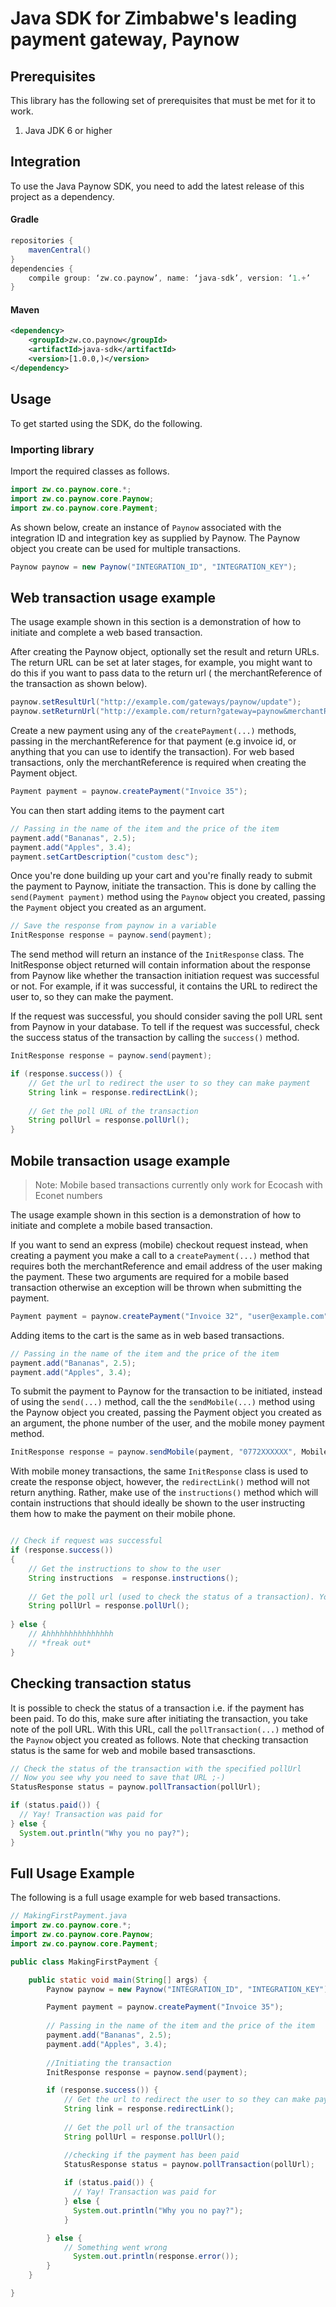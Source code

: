 # Java SDK for Zimbabwe's leading payment gateway, Paynow

## Prerequisites

This library has the following set of prerequisites that must be met for it to work.

1.  Java JDK 6 or higher

## Integration

To use the Java Paynow SDK, you need to add the latest release of this project as a dependency.

#### Gradle
```gradle
repositories {
	mavenCentral()
}
dependencies {
	compile group: ‘zw.co.paynow’, name: ‘java-sdk’, version: ‘1.+’
}
```

#### Maven
```xml
<dependency>
    <groupId>zw.co.paynow</groupId>
    <artifactId>java-sdk</artifactId>
    <version>[1.0.0,)</version>
</dependency>
```

## Usage

To get started using the SDK, do the following.
### Importing library
Import the required classes as follows.

```java
import zw.co.paynow.core.*;
import zw.co.paynow.core.Paynow;
import zw.co.paynow.core.Payment;
```

As shown below, create an instance of `Paynow` associated with the integration ID and integration key as supplied by Paynow. The Paynow object you create can be used for multiple transactions.

```java
Paynow paynow = new Paynow("INTEGRATION_ID", "INTEGRATION_KEY");
```

## Web transaction usage example

The usage example shown in this section is a demonstration of how to initiate and complete a web based transaction.

After creating the Paynow object, optionally set the result and return URLs. The return URL can be set at later stages, for example, you might want to do this if you want to pass data to the return url ( the merchantReference of the transaction as shown below).

```java
paynow.setResultUrl("http://example.com/gateways/paynow/update");
paynow.setReturnUrl("http://example.com/return?gateway=paynow&merchantReference=1234");
```

Create a new payment using any of the `createPayment(...)` methods, passing in the merchantReference for that payment (e.g invoice id, or anything that you can use to identify the transaction). For web based transactions, only the merchantReference is required when creating the Payment object.

```java
Payment payment = paynow.createPayment("Invoice 35");
```

You can then start adding items to the payment cart

```java
// Passing in the name of the item and the price of the item
payment.add("Bananas", 2.5);
payment.add("Apples", 3.4);
payment.setCartDescription("custom desc");
```

Once you're done building up your cart and you're finally ready to submit the payment to Paynow, initiate the transaction. This is done by calling the `send(Payment payment)` method using the `Paynow` object you created, passing the `Payment` object you created as an argument.

```java
// Save the response from paynow in a variable
InitResponse response = paynow.send(payment);
```

The send method will return an instance of the `InitResponse` class. The InitResponse object returned will contain information about the response from Paynow like whether the transaction initiation request was successful or not. For example, if it was successful, it contains the URL to redirect the user to, so they can make the payment.

If the request was successful, you should consider saving the poll URL sent from Paynow in your database. To tell if the request was successful, check the success status of the transaction by calling the `success()` method.

```java
InitResponse response = paynow.send(payment);

if (response.success()) {   
    // Get the url to redirect the user to so they can make payment
    String link = response.redirectLink();
    
    // Get the poll URL of the transaction
    String pollUrl = response.pollUrl(); 
}
```

## Mobile transaction usage example

> Note: Mobile based transactions currently only work for Ecocash with Econet numbers

The usage example shown in this section is a demonstration of how to initiate and complete a mobile based transaction.

If you want to send an express (mobile) checkout request instead, when creating a payment you make a call to a `createPayment(...)` method that requires both the merchantReference and email address of the user making the payment. These two arguments are required for a mobile based transaction otherwise an exception will be thrown when submitting the payment. 

```java
Payment payment = paynow.createPayment("Invoice 32", "user@example.com");
```

Adding items to the cart is the same as in web based transactions.

```java
// Passing in the name of the item and the price of the item
payment.add("Bananas", 2.5);
payment.add("Apples", 3.4);
```

To submit the payment to Paynow for the transaction to be initiated, instead of using the `send(...)` method, call the the `sendMobile(...)` method using the Paynow object you created, passing the Payment object you created as an argument, the phone number of the user, and the mobile money payment method. 

```java
InitResponse response = paynow.sendMobile(payment, "0772XXXXXX", MobileMoneyMethod.ECOCASH)
```

With mobile money transactions, the same `InitResponse` class is used to create the response object, however, the `redirectLink()` method will not return anything. Rather, make use of the `instructions()` method which will contain instructions that should ideally be shown to the user instructing them how to make the payment on their mobile phone. 

```java

// Check if request was successful
if (response.success()) 
{   
    // Get the instructions to show to the user
    String instructions  = response.instructions();
    
    // Get the poll url (used to check the status of a transaction). You might want to save this in your DB
    String pollUrl = response.pollUrl(); 
    
} else {
    // Ahhhhhhhhhhhhhhh
    // *freak out*
}
```

## Checking transaction status

It is possible to check the status of a transaction i.e. if the payment has been paid. To do this, make sure after initiating the transaction, you take note of the poll URL. With this URL, call the `pollTransaction(...)` method of the `Paynow` object you created as follows. Note that checking transaction status is the same for web and mobile based transasctions.

```java
// Check the status of the transaction with the specified pollUrl
// Now you see why you need to save that URL ;-)
StatusResponse status = paynow.pollTransaction(pollUrl);

if (status.paid()) {
  // Yay! Transaction was paid for
} else {
  System.out.println("Why you no pay?");
}
```

## Full Usage Example

The following is a full usage example for web based transactions.

```java
// MakingFirstPayment.java
import zw.co.paynow.core.*;
import zw.co.paynow.core.Paynow;
import zw.co.paynow.core.Payment;

public class MakingFirstPayment {

    public static void main(String[] args) {
        Paynow paynow = new Paynow("INTEGRATION_ID", "INTEGRATION_KEY");

        Payment payment = paynow.createPayment("Invoice 35");
    
        // Passing in the name of the item and the price of the item
        payment.add("Bananas", 2.5);
        payment.add("Apples", 3.4);
        
        //Initiating the transaction
        InitResponse response = paynow.send(payment);

        if (response.success()) {   
            // Get the url to redirect the user to so they can make payment
            String link = response.redirectLink();
            
            // Get the poll url of the transaction
            String pollUrl = response.pollUrl(); 

            //checking if the payment has been paid
            StatusResponse status = paynow.pollTransaction(pollUrl);
            
            if (status.paid()) {
              // Yay! Transaction was paid for
            } else {
              System.out.println("Why you no pay?");
            }

        } else {
            // Something went wrong
              System.out.println(response.error());
        }
    }

}
```
